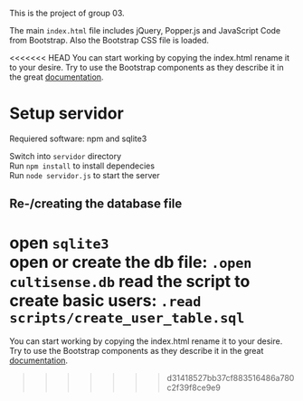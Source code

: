 This is the project of group 03. 

The main `index.html` file includes jQuery, Popper.js and JavaScript Code from Bootstrap. Also the Bootstrap CSS file is loaded.

<<<<<<< HEAD
You can start working by copying the index.html rename it to your desire. Try to use the Bootstrap components as they describe it in the great [documentation](https://getbootstrap.com/docs/4.0/getting-started/introduction/). 

# Setup servidor

Requiered software: npm and sqlite3

Switch into `servidor` directory  
Run `npm install` to install dependecies  
Run `node servidor.js` to start the server

## Re-/creating the database file
open `sqlite3`  
open or create the db file:
`.open cultisense.db`
read the script to create basic users:
`.read scripts/create_user_table.sql`
=======
You can start working by copying the index.html rename it to your desire. Try to use the Bootstrap components as they describe it in the great [documentation](https://getbootstrap.com/docs/4.0/getting-started/introduction/). 
>>>>>>> d31418527bb37cf883516486a780c2f39f8ce9e9
